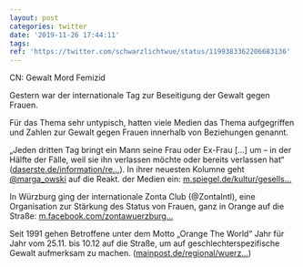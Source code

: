 ```yaml
---
layout: post
categories: twitter
date: '2019-11-26 17:44:11'
tags: 
ref: 'https://twitter.com/schwarzlichtwue/status/1199383362206683136'
---
```

CN: Gewalt Mord Femizid



Gestern war der internationale Tag zur Beseitigung der Gewalt gegen Frauen.



Für das Thema sehr untypisch, hatten viele Medien das Thema aufgegriffen und Zahlen zur Gewalt gegen Frauen innerhalb von Beziehungen genannt.

„Jeden dritten Tag bringt ein Mann seine Frau oder Ex-Frau […] um – in der Hälfte der Fälle, weil sie ihn verlassen möchte oder bereits verlassen hat“ ([daserste.de/information/re…](https://www.daserste.de/information/reportage-dokumentation/dokus/sendung/verliebt-verlobt-verpruegelt-100.html)). In ihrer neuesten Kolumne geht [@marga_owski](https://twitter.com/marga_owski) auf die Reakt. der Medien ein: [m.spiegel.de/kultur/gesells…](https://m.spiegel.de/kultur/gesellschaft/internationaler-tag-gegen-gewalt-an-frauen-maenner-reisst-euch-zusammen-a-1298288.html)

In Würzburg ging der internationale Zonta Club (@ZontaIntl), eine Organisation zur Stärkung des Status von Frauen, ganz in Orange auf die Straße: [m.facebook.com/zontawuerzburg…](https://m.facebook.com/zontawuerzburgelectra/videos/430542887893500/)

Seit 1991 gehen Betroffene unter dem Motto „Orange The World“ Jahr für Jahr vom 25.11. bis 10.12 auf die Straße, um auf geschlechterspezifische Gewalt aufmerksam zu machen. ([mainpost.de/regional/wuerz…](https://www.mainpost.de/regional/wuerzburg/Zonta-setzt-Zeichen-gegen-Gewalt-an-Frauen-und-Maedchen;art735,10355530))